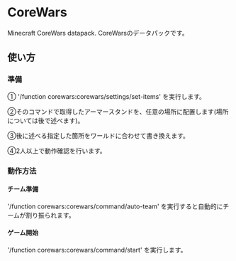 # CoreWars
Minecraft CoreWars datapack.
CoreWarsのデータパックです。

## 使い方
### 準備
① '/function corewars:corewars/settings/set-items' を実行します。

②そのコマンドで取得したアーマースタンドを、任意の場所に配置します(場所については後で述べます)。

③後に述べる指定した箇所をワールドに合わせて書き換えます。

④2人以上で動作確認を行います。

### 動作方法
#### チーム準備
'/function corewars:corewars/command/auto-team' を実行すると自動的にチームが割り振られます。
#### ゲーム開始
'/function corewars:corewars/command/start' を実行します。
